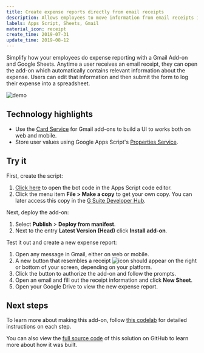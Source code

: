 ```yaml
---
title: Create expense reports directly from email receipts
description: Allows employees to move information from email receipts into their spreadsheet expense reports without copying and pasting.
labels: Apps Script, Sheets, Gmail
material_icon: receipt
create_time: 2019-07-31
update_time: 2019-08-12
---
```


Simplify how your employees do expense reporting with a Gmail Add-on and Google Sheets. Anytime a
user receives an email receipt, they can open the add-on which automatically contains relevant 
information about the expense. Users can edit that information and then submit the form to log 
their expense into a spreadsheet.

![demo](https://cdn.jsdelivr.net/gh/gsuitedevs/solutions@master/expenses-add-on/expenseit.gif)

## Technology highlights

- Use the [Card Service][cardservice] for Gmail add-ons to build a UI to works both on web and
mobile. 
- Store user values using Google Apps Script's [Properties Service][propertiesservice].

[cardservice]: https://developers.google.com/apps-script/reference/card-service/
[propertiesservice]:https://developers.google.com/apps-script/reference/properties/

## Try it

First, create the script:

1.  [Click here][code] to open the bot code in the Apps Script code editor.
1.  Click the menu item **File > Make a copy** to get your own copy. You can
    later access this copy in the [G Suite Developer Hub][hub].

Next, deploy the add-on:

1. Select **Publish** > **Deploy from manifest**.
1. Next to the entry **Latest Version (Head)** click **Install add-on**.

Test it out and create a new expense report: 

1. Open any message in Gmail, either on web or mobile.
1. A new button that resembles a receipt ![icon](https://cdn.jsdelivr.net/gh/gsuitedevs/solutions@master/expenses-add-on/receipt-icon.png)
should appear on the right or bottom of your screen, depending on your platform.
1. Click the button to authorize the add-on and follow the prompts.
1. Open an email and fill out the receipt information and click **New Sheet**.
1. Open your Google Drive to view the new expense report. 

[code]: https://script.google.com/d/12PB96o6hZfb5NKBSFJQ2dOtzfMnr-nRPCOnRUyfFbdmeR23qFQILF67q/edit
[hub]: https://script.google.com
[settings]: https://mail.google.com/mail/u/0/#settings/addons

## Next steps

To learn more about making this add-on, follow [this codelab][codelab] for detailed instructions on
each step.

You can also view the [full source code][github] of this solution on GitHub to
learn more about how it was built.

[codelab]: https://codelabs.developers.google.com/codelabs/gmail-add-ons/
[github]: https://github.com/googlecodelabs/gmail-add-ons/tree/master/Full-application
